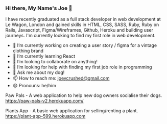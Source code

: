 ### Hi there, My Name's Joe 👋

I have recently graduated as a full stack developer in web development at Le Wagon, London and gained skills in HTML, CSS, SASS, Ruby, Ruby on Rails, Javascript, Figma/Wireframes, Github, Heroku and building user journeys. I'm currently looking to find my first role in web development.

- 🔭 I’m currently working on creating a user story / figma for a vintage clothing brand
- 🌱 I’m currently learning React
- 👯 I’m looking to collaborate on anything!
- 🤔 I’m looking for help with finding my first job role in programming
- 💬 Ask me about my dog!
- 📫 How to reach me: joeycrushed@gmail.com
- 😄 Pronouns: he/him

Paw Pals - A web application to help new dog owners socialise their dogs.
https://paw-pals-v2.herokuapp.com/

Plants App  - A basic web application for selling/renting a plant.
https://plant-app-599.herokuapp.com
